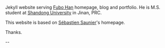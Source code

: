 Jekyll website serving [Fubo Han](fubo1106.github.io) homepage, blog and portfolio. He is M.S. student at [Shandong University](en.sdu.edu.cn) in Jinan, PRC.

This website is based on [Sébastien Saunier](https://github.com/ssaunier/ssaunier.github.io)'s homepage.

Thanks.

--
